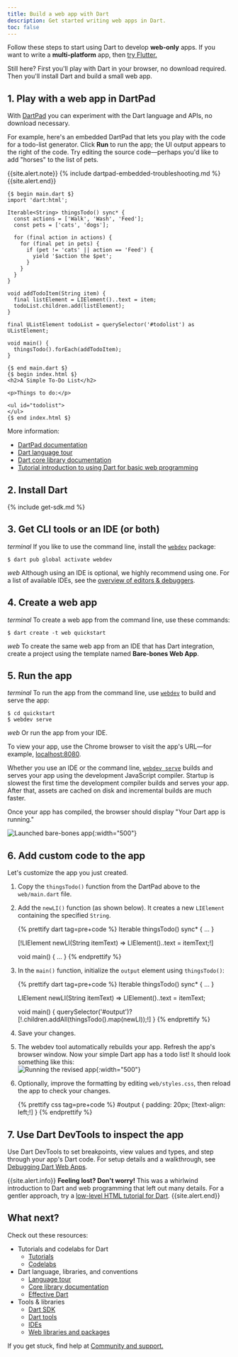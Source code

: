 ```yaml
---
title: Build a web app with Dart
description: Get started writing web apps in Dart.
toc: false
---
```


Follow these steps to start using Dart to develop **web-only** apps.
If you want to write a **multi-platform** app, then
[try Flutter.]({{site.flutter}}/web)

Still here?
First you'll play with Dart in your browser, no download required.
Then you'll install Dart and build a small web app.

## 1. Play with a web app in DartPad

With [DartPad][DartPad documentation]
you can experiment with the Dart language and APIs,
no download necessary.

For example, here's an embedded DartPad that lets you play with
the code for a todo-list generator.
Click **Run** to run the app;
the UI output appears to the right of the code.
Try editing the source code—perhaps you'd like to add "horses"
to the list of pets.

{{site.alert.note}}
{% include dartpad-embedded-troubleshooting.md %}
{{site.alert.end}}

```dart:run-dartpad:mode-html:ga_id-play_with_a_web_app
{$ begin main.dart $}
import 'dart:html';

Iterable<String> thingsTodo() sync* {
  const actions = ['Walk', 'Wash', 'Feed'];
  const pets = ['cats', 'dogs'];

  for (final action in actions) {
    for (final pet in pets) {
      if (pet != 'cats' || action == 'Feed') {
        yield '$action the $pet';
      }
    }
  }
}

void addTodoItem(String item) {
  final listElement = LIElement()..text = item;
  todoList.children.add(listElement);
}

final UListElement todoList = querySelector('#todolist') as UListElement;

void main() {
  thingsTodo().forEach(addTodoItem);
}

{$ end main.dart $}
{$ begin index.html $}
<h2>A Simple To-Do List</h2>

<p>Things to do:</p>

<ul id="todolist">
</ul>
{$ end index.html $}
```

More information:

* [DartPad documentation][]
* [Dart language tour][]
* [Dart core library documentation][]
* [Tutorial introduction to using Dart for basic web programming][]

## 2. Install Dart

{% include get-sdk.md %}

## 3. Get CLI tools or an IDE (or both)

<i class="material-icons">terminal</i>
If you like to use the command line, install the [`webdev`][] package:

```terminal
$ dart pub global activate webdev
```

<i class="material-icons">web</i>
Although using an IDE is optional, we highly recommend using one.
For a list of available IDEs, see the
[overview of editors & debuggers][].


## 4. Create a web app

<i class="material-icons">terminal</i>
To create a web app from the command line, use these commands:

```terminal
$ dart create -t web quickstart
```

<i class="material-icons">web</i>
To create the same web app from an IDE that has Dart integration,
create a project using the template named **Bare-bones Web App**.


## 5. Run the app

<i class="material-icons">terminal</i>
To run the app from the command line,
use [`webdev`][] to build and serve the app:

```terminal
$ cd quickstart
$ webdev serve
```

<i class="material-icons">web</i>
Or run the app from your IDE.

To view your app, use the Chrome browser
to visit the app's URL—for example,
[localhost:8080](http://localhost:8080).

Whether you use an IDE or the command line,
[`webdev serve`][] builds and serves your app
using the development JavaScript compiler.
Startup is slowest the first time the
development compiler builds and serves your app.
After that, assets are cached on disk and incremental builds are much faster.

Once your app has compiled, the browser should display
"Your Dart app is running."

![Launched bare-bones app](/assets/img/bare-bones-web-app.png){:width="500"}


## 6. Add custom code to the app

Let's customize the app you just created.

1. Copy the `thingsTodo()` function from the DartPad above
   to the `web/main.dart` file.

2. Add the `newLI()` function (as shown below).
   It creates a new `LIElement` containing the specified `String`.

   {% prettify dart tag=pre+code %}
   Iterable<String> thingsTodo() sync* { ... }

   [!LIElement newLI(String itemText) => LIElement()..text = itemText;!]

   void main() { ... }
   {% endprettify %}

3. In the `main()` function, initialize the `output` element using
   `thingsTodo()`:

   {% prettify dart tag=pre+code %}
   Iterable<String> thingsTodo() sync* { ... }

   LIElement newLI(String itemText) => LIElement()..text = itemText;

   void main() {
   querySelector('#output')?[!.children.addAll(thingsTodo().map(newLI));!]
   }
   {% endprettify %}

4. Save your changes.

5. The webdev tool automatically rebuilds your app.
   Refresh the app's browser window.
   Now your simple Dart app has a todo list!
   It should look something like this:<br>
   ![Running the revised app](/assets/img/bare-bones-todo.png){:width="500"}

6. Optionally, improve the formatting by editing `web/styles.css`,
   then reload the app to check your changes.

   {% prettify css tag=pre+code %}
   #output {
   padding: 20px;
   [!text-align: left;!]
   }
   {% endprettify %}


## 7. Use Dart DevTools to inspect the app

Use Dart DevTools to set breakpoints, view values and types,
and step through your app's Dart code.
For setup details and a walkthrough, see
[Debugging Dart Web Apps][].

{{site.alert.info}}
**Feeling lost? Don't worry!** This was a whirlwind introduction to Dart and
web programming that left out many details. For a gentler approach, try a
[low-level HTML tutorial for Dart][].
{{site.alert.end}}


## What next?

Check out these resources:

* Tutorials and codelabs for Dart
  * [Tutorials](/tutorials)
  * [Codelabs](/codelabs)
* Dart language, libraries, and conventions
  * [Language tour](/language)
  * [Core library documentation](/libraries)
  * [Effective Dart](/effective-dart)
* Tools & libraries
  * [Dart SDK](/tools/sdk)
  * [Dart tools](/tools)
  * [IDEs](/tools#ides-and-editors)
  * [Web libraries and packages](/web/libraries)

If you get stuck, find help at [Community and support.](/community)

[DartPad documentation]: /tools/dartpad
[Dart language tour]: /language
[Dart core library documentation]: /libraries
[Dart tools]: /tools
[Debugging Dart Web Apps]: /web/debugging
[low-level HTML tutorial for Dart]: /tutorials/web/low-level-html
[overview of editors & debuggers]: /tools#ides-and-editors
[Tutorial introduction to using Dart for basic web programming]: /tutorials/web/low-level-html/connect-dart-html
[`webdev`]: /tools/webdev
[`webdev serve`]: /tools/webdev#serve

